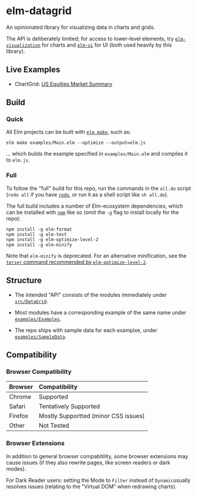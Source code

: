 
# elm-datagrid

An opinionated library for visualizing data in charts and grids.

The API is deliberately limited; for access to lower-level elements, try [`elm-visualization`](https://package.elm-lang.org/packages/gampleman/elm-visualization/latest/) for charts and [`elm-ui`](https://package.elm-lang.org/packages/mdgriffith/elm-ui/latest/) for UI (both used heavily by this library).

## Live Examples

- ChartGrid: [US Equities Market Summary](https://tarokuriyama.com/useq/)


## Build

### Quick

All Elm projects can be built with [`elm make`](https://elmprogramming.com/elm-make.html), such as:

```
elm make examples/Main.elm --optimize --output=elm.js
```

... which builds the example specified in `examples/Main.elm` and compiles it to `elm.js`.


### Full

To follow the "full" build for this repo, run the commands in the `all.do` script (`redo all` if you have [`redo`](https://redo.readthedocs.io/en/latest/), or run it as a shell script like `sh all.do`).

The full build includes a number of Elm-ecosystem dependencies, which can be installed with [`npm`](https://nodejs.org/en/) like so (omit the `-g` flag to install locally for the repo):

```
npm install -g elm-format
npm install -g elm-test
npm install -g elm-optimize-level-2
npm install -g elm-minify
```

Note that `elm-minify` is deprecated. For an alternative minification, see the [`terser` command recommended by `elm-optimize-level-2`](https://github.com/mdgriffith/elm-optimize-level-2/blob/HEAD/notes/minification.md).

## Structure

- The intended "API" consists of the modules immediately under [`src/DataGrid`](https://github.com/tkuriyama/elm-datagrid/tree/master/src/DataGrid).

- Most modules have a corresponding example of the same name under [`examples/Examples`](https://github.com/tkuriyama/elm-datagrid/tree/master/examples/Examples). 

- The repo ships with sample data for each examplxe, under [`examples/SampleData`](https://github.com/tkuriyama/elm-datagrid/tree/master/examples/SampleData).


## Compatibility

### Browser Compatibility

| Browser | Compatibility                        |
|:--------|:-------------------------------------|
| Chrome  | Supported                            |
| Safari  | Tentatively Supported                |
| Firefox | Mostly Supportted (minor CSS issues) |
| Other   | Not Tested                           |

### Browser Extensions

In addition to general browser compabitility, some browser extensions may cause issues (if they also rewrite pages, like screen readers or dark modes).

For Dark Reader users: setting the Mode to `Filter` instead of `Dynamic`usually resolves issues (relating to the "Virtual DOM" when redrawing charts).

